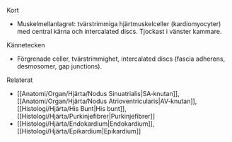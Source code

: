 Kort
- Muskelmellanlagret: tvärstrimmiga hjärtmuskelceller (kardiomyocyter) med central kärna och intercalated discs. Tjockast i vänster kammare.

Kännetecken
- Förgrenade celler, tvärstrimmighet, intercalated discs (fascia adherens, desmosomer, gap junctions).

Relaterat
- [[Anatomi/Organ/Hjärta/Nodus Sinuatrialis|SA‑knutan]], [[Anatomi/Organ/Hjärta/Nodus Atrioventricularis|AV‑knutan]], [[Histologi/Hjärta/His Bunt|His bunt]], [[Histologi/Hjärta/Purkinjefibrer|Purkinjefibrer]]
- [[Histologi/Hjärta/Endokardium|Endokardium]], [[Histologi/Hjärta/Epikardium|Epikardium]]

